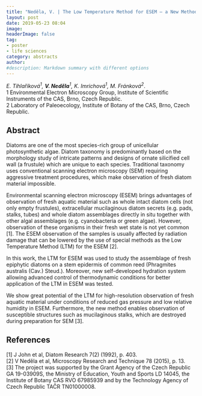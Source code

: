 ```yaml
---
title: "Neděla, V. | The Low Temperature Method for ESEM – a New Method for in vivo study of fresh diatom assemblages"
layout: post
date: 2019-05-23 08:04
image:
headerImage: false
tag:
- poster
- life sciences
category: abstracts
author:
#description: Markdown summary with different options
---
```


_E. Tihlaříková<sup>1</sup>, **V. Neděla**<sup>1</sup>, K. Imrichová<sup>1</sup>, M. Fránková<sup>2</sup>_.<br/>
1 Environmental Electron Microscopy Group, Institute of Scientific Instruments of the CAS, Brno, Czech Republic.<br/>
2 Laboratory of Paleoecology, Institute of Botany of the CAS, Brno, Czech Republic.<br/>

## Abstract

Diatoms are one of the most species-rich group of unicellular photosynthetic algae.  Diatom taxonomy is predominantly based on the morphology study of intricate patterns and designs of ornate silicified cell wall (a frustule) which are unique to each species. Traditional taxonomy uses conventional scanning electron microscopy (SEM) requiring aggressive treatment procedures, which make observation of fresh diatom material impossible.<br/>

Environmental scanning electron microscopy (ESEM) brings advantages of observation of fresh aquatic material such as whole intact diatom cells (not only empty frustules), extracellular mucilaginous diatom secrets (e.g. pads, stalks, tubes) and whole diatom assemblages directly in situ together with other algal assemblages (e.g. cyanobacteria or green algae). However, observation of these organisms in their fresh wet state is not yet common [1]. The ESEM observation of the samples is usually affected by radiation damage that can be lowered by the use of special methods as the Low Temperature Method (LTM) for the ESEM [2].<br/>

In this work, the LTM for ESEM was used to study the assemblage of fresh epiphytic diatoms on a stem epidermis of common reed (Phragmites australis (Cav.) Steud.). Moreover, new self-developed hydration system allowing advanced control of thermodynamic conditions for better application of the LTM in ESEM was tested.<br/>

We show great potential of the LTM for high-resolution observation of fresh aquatic material under conditions of reduced gas pressure and low relative humidity in ESEM. Furthermore, the new method enables observation of susceptible structures such as mucilaginous stalks, which are destroyed during preparation for SEM [3].<br/>

## References
[1] J John et al, Diatom Research 7(2) (1992), p. 403.<br/>
[2] V Neděla et al, Microscopy Research and Technique 78 (2015), p. 13.<br/>
[3] The project was supported by the Grant Agency of the Czech Republic GA 19-03909S, the Ministry of Education, Youth and Sports LD 14045, the Institute of Botany CAS RVO 67985939 and by the Technology Agency of Czech Republic TAČR TN01000008.<br/>
